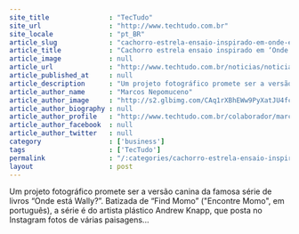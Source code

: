 ```yaml
---
site_title               : "TecTudo"
site_url                 : "http://www.techtudo.com.br"
site_locale              : "pt_BR"
article_slug             : "cachorro-estrela-ensaio-inspirado-em-onde-esta-wally-no-instagram"
article_title            : "Cachorro estrela ensaio inspirado em ‘Onde Está Wally?’ no Instagram"
article_image            : null
article_url              : "http://www.techtudo.com.br/noticias/noticia/2013/05/cachorro-estrela-ensaio-inspirado-em-onde-esta-wally-no-instagram.html"
article_published_at     : null
article_description      : "Um projeto fotográfico promete ser a versão canina da famosa série de livros “Onde está Wally?”. Batizada de “Find Momo” ('Encontre Momo', em português), a série é do artista plástico Andrew Knapp, que posta no Instagram fotos de várias paisagens..."
article_author_name      : "Marcos Nepomuceno"
article_author_image     : "http://s2.glbimg.com/CAq1rXBhEWw9PyXatJU4fcVYGcA=/30x30/s2.glbimg.com/LRLuMrf82ZASXrf9O3VLQbph3k8=/0x0:1080x1080/75x75/s.glbimg.com/po/tt2/f/original/2013/02/05/image.jpeg"
article_author_biography : null
article_author_profile   : "http://www.techtudo.com.br/colaborador/marcos-nepomuceno.html"
article_author_facebook  : null
article_author_twitter   : null
category                 : ['business']
tags                     : ['TecTudo']
permalink                : "/:categories/cachorro-estrela-ensaio-inspirado-em-onde-esta-wally-no-instagram/"
layout                   : post
---
```


Um projeto fotográfico promete ser a versão canina da famosa série de livros “Onde está Wally?”. Batizada de “Find Momo” ("Encontre Momo", em português), a série é do artista plástico Andrew Knapp, que posta no Instagram fotos de várias paisagens...
